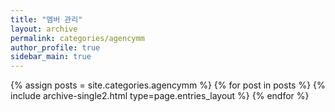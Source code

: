 ```yaml
---
title: "멤버 관리"
layout: archive
permalink: categories/agencymm
author_profile: true
sidebar_main: true
---
```



{% assign posts = site.categories.agencymm %}
{% for post in posts %} {% include archive-single2.html type=page.entries_layout %} {% endfor %}